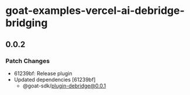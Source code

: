 # goat-examples-vercel-ai-debridge-bridging

## 0.0.2

### Patch Changes

- 61239bf: Release plugin
- Updated dependencies [61239bf]
  - @goat-sdk/plugin-debridge@0.0.1
